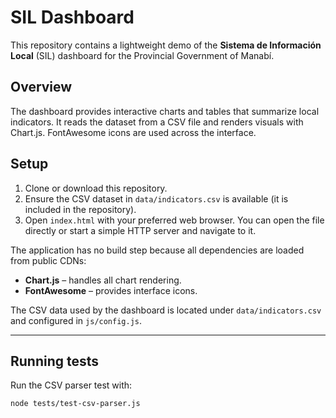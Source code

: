 # SIL Dashboard

This repository contains a lightweight demo of the **Sistema de Información Local** (SIL) dashboard for the Provincial Government of Manabí.

## Overview

The dashboard provides interactive charts and tables that summarize local indicators. It reads the dataset from a CSV file and renders visuals with Chart.js. FontAwesome icons are used across the interface.

## Setup

1. Clone or download this repository.
2. Ensure the CSV dataset in `data/indicators.csv` is available (it is included in the repository).
3. Open `index.html` with your preferred web browser. You can open the file directly or start a simple HTTP server and navigate to it.

The application has no build step because all dependencies are loaded from public CDNs:

- **Chart.js** – handles all chart rendering.
- **FontAwesome** – provides interface icons.

The CSV data used by the dashboard is located under `data/indicators.csv` and configured in `js/config.js`.

---

## Running tests

Run the CSV parser test with:

```bash
node tests/test-csv-parser.js